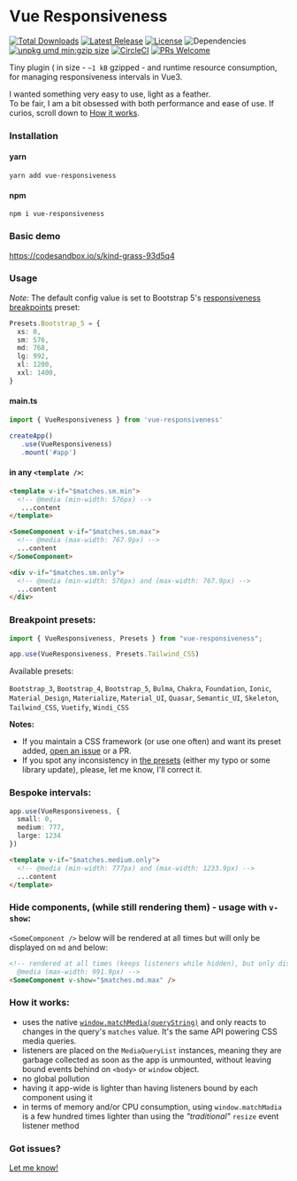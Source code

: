 # Vue Responsiveness
<p>
<a href="https://www.npmjs.com/package/vue-responsiveness"><img src="https://img.shields.io/npm/dt/vue-responsiveness.svg" alt="Total Downloads"></a>
<a href="https://www.npmjs.com/package/vue-responsiveness"><img src="https://img.shields.io/npm/v/vue-responsiveness.svg" alt="Latest Release"></a>
<a href="https://github.com/andrei-gheorghiu/vue-responsiveness/blob/main/LICENSE"><img src="https://img.shields.io/npm/l/vue-responsiveness.svg" alt="License"></a>
<img src="https://img.shields.io/badge/dependencies-0-brightgreen.svg" alt="Dependencies" />
<a href="https://unpkg.com/vue-responsiveness"><img src="https://img.badgesize.io/https://unpkg.com/vue-responsiveness.svg?compression=gzip&label=umd:minzip" alt="unpkg umd min:gzip size" /></a>
<a href="https://circleci.com/gh/andrei-gheorghiu/vue-responsiveness/tree/main"><img src="https://circleci.com/gh/andrei-gheorghiu/vue-responsiveness/tree/main.svg?style=svg" alt="CircleCI" /></a>
<a href="https://makeapullrequest.com"><img src="https://img.shields.io/badge/PRs-welcome-brightgreen.svg?style=flat-square" alt="PRs Welcome"/></a>
</p>
Tiny plugin ( in size - <code>~1 kB</code> gzipped - and runtime resource consumption, for managing responsiveness intervals in Vue3.

I wanted something very easy to use, light as a feather.   
To be fair, I am a bit obsessed with both performance and ease of use. If curios, scroll down to [How it works](#how-it-works).

### Installation

#### yarn
```terminal
yarn add vue-responsiveness
```

#### npm
```terminal
npm i vue-responsiveness
```

### Basic demo

https://codesandbox.io/s/kind-grass-93d5q4

### Usage

*Note:* The default config value is set to Bootstrap 5's [responsiveness breakpoints](https://getbootstrap.com/docs/5.3/layout/breakpoints/#available-breakpoints) preset:
```ts
Presets.Bootstrap_5 = {
  xs: 0,
  sm: 576,
  md: 768,
  lg: 992,
  xl: 1200,
  xxl: 1400,
}
```
#### main.ts

```ts
import { VueResponsiveness } from 'vue-responsiveness'

createApp()
   .use(VueResponsiveness)
   .mount('#app')
```
#### in any `<template />`:
```html
<template v-if="$matches.sm.min">
  <!-- @media (min-width: 576px) -->
   ...content
</template>

<SomeComponent v-if="$matches.sm.max">
  <!-- @media (max-width: 767.9px) -->
  ...content
</SomeComponent>

<div v-if="$matches.sm.only">
  <!-- @media (min-width: 576px) and (max-width: 767.9px) -->
  ...content
</div>
```

### Breakpoint presets:
```ts
import { VueResponsiveness, Presets } from "vue-responsiveness";

app.use(VueResponsiveness, Presets.Tailwind_CSS)
```
Available presets:

`Bootstrap_3`, `Bootstrap_4`, `Bootstrap_5`, `Bulma`, `Chakra`, `Foundation`, `Ionic`, `Material_Design`, `Materialize`, `Material_UI`, `Quasar`, `Semantic_UI`, `Skeleton`, `Tailwind_CSS`, `Vuetify`, `Windi_CSS`

**Notes:**
 - If you maintain a CSS framework (or use one often) and want its preset added, [open an issue](https://github.com/andrei-gheorghiu/vue-responsiveness/issues) or a PR.
 - If you spot any inconsistency in [the presets](https://github.com/andrei-gheorghiu/vue-responsiveness/blob/main/lib/presets.ts) (either my typo or some library update), please, let me know, I'll correct it.

### Bespoke intervals:
```ts
app.use(VueResponsiveness, {
  small: 0,
  medium: 777,
  large: 1234
})
```
```html
<template v-if="$matches.medium.only">
  <!-- @media (min-width: 777px) and (max-width: 1233.9px) -->
  ...content
</template>
```
### Hide components, (while still rendering them) - usage with `v-show`:
`<SomeComponent />` below will be rendered at all times but will only be displayed on `md` and below:
```html
<!-- rendered at all times (keeps listeners while hidden), but only displayed on 
  @media (max-width: 991.9px) -->
<SomeComponent v-show="$matches.md.max" />
```

### How it works:
- uses the native [`window.matchMedia(queryString)`](https://developer.mozilla.org/en-US/docs/Web/API/Window/matchMedia) and only reacts to changes in the query's `matches` value. It's the same API powering CSS media queries. 
- listeners are placed on the `MediaQueryList` instances, meaning they are garbage collected as soon as the app is unmounted, without leaving bound events behind on `<body>` or `window` object.
- no global pollution
- having it app-wide is lighter than having listeners bound by each component using it
- in terms of memory and/or CPU consumption, using `window.matchMadia` is a few hundred times lighter than using the _"traditional"_ `resize` event listener method

### Got issues?
[Let me know!](https://github.com/andrei-gheorghiu/vue-responsiveness/issues)
